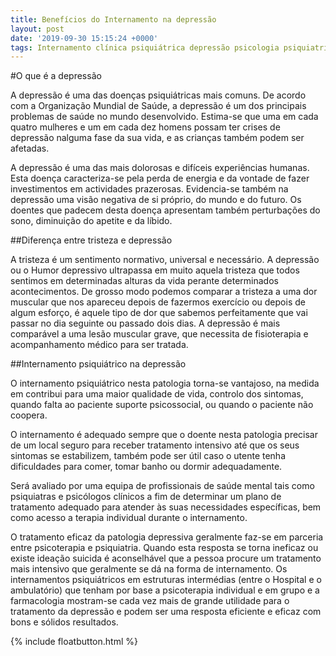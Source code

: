 ```yaml
---
title: Benefícios do Internamento na depressão
layout: post
date: '2019-09-30 15:15:24 +0000'
tags: Internamento clínica psiquiátrica depressão psicologia psiquiatria
---
```

#O que é a depressão

A depressão é uma das doenças psiquiátricas mais comuns. De acordo com a Organização Mundial de Saúde, a depressão é um dos principais problemas de saúde no mundo desenvolvido. Estima-se que uma em cada quatro mulheres e um em cada dez homens possam ter crises de depressão nalguma fase da sua vida, e as crianças também podem ser afetadas.

A depressão é uma das mais dolorosas e difíceis experiências humanas. Esta doença caracteriza-se pela perda de energia e da vontade de fazer investimentos em actividades prazerosas. Evidencia-se também na depressão uma visão negativa de si próprio, do mundo e do futuro. Os doentes que padecem desta doença apresentam também perturbações do sono, diminuição do apetite e da líbido.

##Diferença entre tristeza e depressão

A tristeza é um sentimento normativo, universal e necessário. A depressão ou o Humor
depressivo ultrapassa em muito aquela tristeza que todos sentimos em determinadas alturas da vida perante determinados acontecimentos. De grosso modo podemos comparar a tristeza a uma dor muscular que nos apareceu depois de fazermos exercício ou depois de algum esforço, é aquele tipo de dor que sabemos perfeitamente que vai passar no dia seguinte ou passado dois dias. A depressão é mais comparável a uma lesão muscular grave, que necessita de fisioterapia e acompanhamento médico para ser tratada.

##Internamento psiquiátrico na depressão

O internamento psiquiátrico nesta patologia torna-se vantajoso, na medida em contribui para uma maior qualidade de vida, controlo dos sintomas, quando falta ao paciente suporte psicossocial, ou quando o paciente não coopera.

O internamento é adequado sempre que o doente nesta patologia precisar de um local seguro para receber tratamento intensivo até que os seus sintomas se estabilizem, também pode ser útil caso o utente tenha dificuldades para comer, tomar banho ou dormir adequadamente.

Será avaliado por uma equipa de profissionais de saúde mental tais como psiquiatras e psicólogos clínicos a fim de determinar um plano de tratamento adequado para atender às suas necessidades específicas, bem como acesso a terapia individual durante o internamento.

O tratamento eficaz da patologia depressiva geralmente faz-se em parceria entre psicoterapia e psiquiatria. Quando esta resposta se torna ineficaz ou existe ideação suicida é aconselhável que a pessoa procure um tratamento mais intensivo que geralmente se dá na forma de internamento. Os internamentos psiquiátricos em estruturas intermédias (entre o Hospital e o ambulatório) que tenham por base a psicoterapia individual e em grupo e a farmacologia mostram-se cada vez mais de grande utilidade para o tratamento da depressão e podem ser uma resposta eficiente e eficaz com bons e sólidos resultados.



{% include floatbutton.html %}
